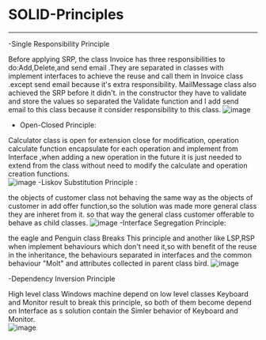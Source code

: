# SOLID-Principles

---------------------------------
-Single Responsibility Principle

Before applying SRP, the class Invoice has three responsibilities to do:Add,Delete,and send email .They are separated in classes with implement interfaces to achieve the reuse and call them in Invoice class .except  send email because it's extra responsibility. MailMessage class also achieved the SRP before it didn't. in the constructor they have to validate and store the values so separated the Validate function  and I add send email to this  class because it consider responsibility to this class.
![image](https://user-images.githubusercontent.com/92648528/196540391-29c37bab-413c-4b45-bb99-6e88421d1d6c.png)
- Open-Closed Principle:

Calculator class is open for extension close for modification, operation calculate function encapsulate for each operation and implement from Interface ,when adding a new operation in the future it is just needed to extend from the class without need to modify the calculate and operation creation functions.   
![image](https://user-images.githubusercontent.com/92648528/196538438-93e9cbb6-ecbb-4bec-873f-88b403e3df8e.png)
-Liskov Substitution Principle :

 the objects of customer class not behaving the same way as the objects of customer in add offer function,so the solution was made more general class they are inheret from it. so that way the general class customer offerable to behave as child classes.
![image](https://user-images.githubusercontent.com/92648528/196537133-a28de284-adfa-41f0-95b3-d30f0382c077.png) 
 -Interface Segregation Principle:
 
the eagle and Penguin class Breaks This principle  and another like LSP,RSP when implement behaviours which don't need it,so with benefit of the reuse in the inheritance, the behaviours separated in interfaces and the common behaviour "Molt" and attributes collected in parent class bird. 
![image](https://user-images.githubusercontent.com/92648528/196530362-20f0a4c0-b86a-4855-8765-3298c7461f83.png)

-Dependency Inversion Principle

High level class Windows machine depend on low level classes Keyboard and Monitor result to break this principle, so  both of them  become depend on Interface as s solution contain the Simler behavior of Keyboard and Monitor.  
![image](https://user-images.githubusercontent.com/92648528/196536266-a66c12c0-f30e-4a39-b3a1-a753973e7197.png)
